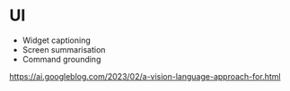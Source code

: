 # UI

* Widget captioning
* Screen summarisation
* Command grounding

https://ai.googleblog.com/2023/02/a-vision-language-approach-for.html
